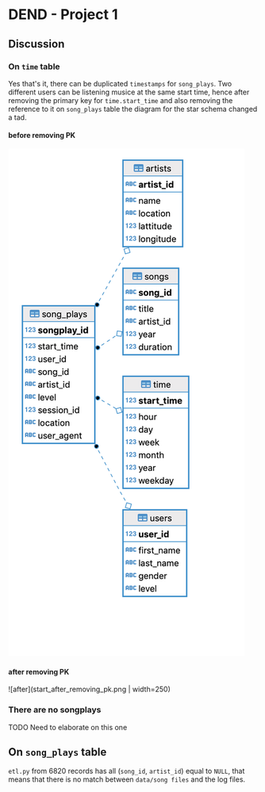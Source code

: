 # DEND - Project 1

## Discussion

### On `time` table

Yes that's it, there can be duplicated `timestamps` for `song_plays`. Two different users
can be listening musice at the same start time, hence after removing the primary key for 
`time.start_time` and also removing the reference to it on `song_plays` table the 
diagram for the star schema changed a tad.

#### before removing PK

![before](start_before_removing_pk.png)

#### after removing PK

![after](start_after_removing_pk.png | width=250)

### There are no songplays

TODO Need to elaborate on this one

## On `song_plays` table

`etl.py` from 6820 records has all (`song_id`, `artist_id`) equal to `NULL`, that means that there is no match between `data/song files` and the log files.
